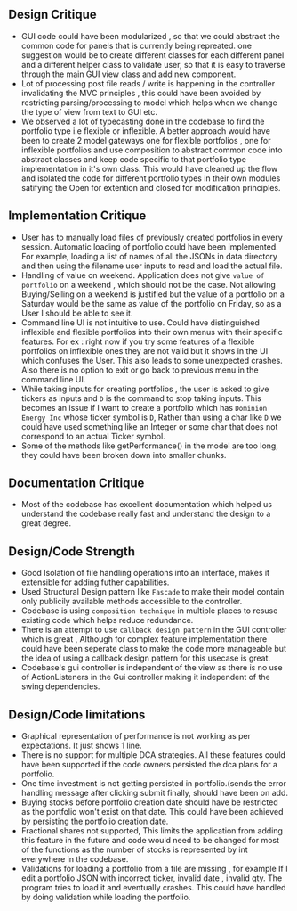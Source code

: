 ## Design Critique
- GUI code could have been modularized , so that we could abstract the common code for panels that is currently being repreated. one suggestion would be to create different classes for each different panel and a different helper class to validate user, so that it is easy to traverse through the main GUI view class and add new component.
- Lot of processing post file reads / write is happening in the controller invalidating the MVC principles , this could have been avoided by restricting parsing/processing to model which helps when we change the type of view from text to GUI etc.
- We observed a lot of typecasting done in the codebase to find the portfolio type i.e flexible or inflexible. A better approach would have been to create 2 model gateways one for flexible portfolios , one for inflexible portfolios and use composition to abstract common code into abstract classes and keep code specific to that portfolio type implementation in it's own class. This would have cleaned up the flow and isolated the code for different portfolio types in their own modules satifying the Open for extention and closed for modification principles.


## Implementation Critique

- User has to manually load files of previously created portfolios in every session. Automatic loading of portfolio could have been implemented. For example, loading a list of names of all the JSONs in data directory and then using the filename user inputs to read and load the actual file.
- Handling of value on weekend. Application does not give ```value of portfolio``` on a weekend , which should not be the case. Not allowing Buying/Selling on a weekend is justified but the value of a portfolio on a Saturday would be the same as value of the portfolio on Friday, so as a User I should be able to see it.
-  Command line UI is not intuitive to use. Could have distinguished inflexible and flexible portfolios into their own menus with their specific features. For ex : right now if you try some features of a flexible portfolios on inflexible ones they are not valid but it shows in the UI which confuses the User. This also leads to some unexpected crashes. Also there is no option to exit or go back to previous menu in the command line UI.
- While taking inputs for creating portfolios , the user is asked to give tickers as inputs and ```D``` is the command to stop taking inputs. This becomes an issue if I want to create a portfolio which has ```Dominion Energy Inc``` whose ticker symbol is ```D```, Rather than using a char like ```D``` we could have used something like an Integer or some char that does not correspond to an actual Ticker symbol.
- Some of the methods like getPerformance() in the model are too long, they could have been broken down into smaller chunks.


## Documentation Critique
- Most of the codebase has excellent documentation which helped us understand the codebase really fast and understand the design to a great degree.


## Design/Code Strength

- Good Isolation of file handling operations into an interface, makes it extensible for adding futher capabilities.
- Used Structural Design pattern like ```Fascade``` to make their model contain only publicily available methods accessible to the controller.
- Codebase is using ```composition technique``` in multiple places to resuse existing code which helps reduce redundance.
- There is an attempt to use ```callback design pattern```  in the GUI controller which is great , Although for complex feature implementation there could have been seperate class to make the code more manageable but the idea of using a callback design pattern for this usecase is great.
- Codebase's gui controller is independent of the view as there is no use of ActionListeners in the Gui controller making it independent of the swing dependencies.

## Design/Code limitations

- Graphical representation of performance is not working as per expectations. It just shows 1 line.
- There is no support for multiple DCA strategies. All these features could have been supported if the code owners persisted the dca plans for a portfolio.
- One time investment is not getting persisted in portfolio.(sends the error handling message after clicking submit finally, should have been on add.
-  Buying stocks before portfolio creation date should have be restricted as the portfolio won't exist on that date. This could have been achieved by persisting the portfolio creation date.
- Fractional shares not supported, This limits the application from adding this feature in the future and code would need to be changed for most of the functions as the number of stocks is represented by int everywhere in the codebase.
- Validations for loading a portfolio from a file are missing , for example If I edit a portfolio JSON with incorrect ticker, invalid date , invalid qty. The program tries to load it and eventually crashes. This could have handled by doing validation while loading the portfolio.

